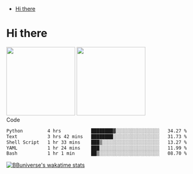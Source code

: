 <!--ts-->
* [Hi there](#hi-there)

<!-- Created by https://github.com/ekalinin/github-markdown-toc -->
<!-- Added by: runner, at: Wed Sep 27 04:19:34 UTC 2023 -->

<!--te-->


# Hi there

<!--
**BBuniverse/BBuniverse** is a ✨ _special_ ✨ repository because its `README.md` (this file) appears on your GitHub profile.

Here are some ideas to get you started:

- 🔭 I’m currently working on ...
- 🌱 I’m currently learning ...
- 👯 I’m looking to collaborate on ...
- 🤔 I’m looking for help with ...
- 💬 Ask me about ...
- 📫 How to reach me: ...
- 😄 Pronouns: ...
- ⚡ Fun fact: ...
-->


<div display="flex">
  <img src="https://github-readme-stats.vercel.app/api?username=BBuniverse&show_icons=true&count_private=true&theme=radical&hide_border=true" height="180"/>
  <img src="https://github-readme-stats.vercel.app/api/top-langs/?username=BBuniverse&layout=compact&theme=radical&hide_border=true" height="180"/>
</div
     

## Code
<!--START_SECTION:waka-->

```txt
Python         4 hrs           ████████▓░░░░░░░░░░░░░░░░   34.27 %
Text           3 hrs 42 mins   ████████░░░░░░░░░░░░░░░░░   31.73 %
Shell Script   1 hr 33 mins    ███▒░░░░░░░░░░░░░░░░░░░░░   13.27 %
YAML           1 hr 24 mins    ███░░░░░░░░░░░░░░░░░░░░░░   11.99 %
Bash           1 hr 1 min      ██▒░░░░░░░░░░░░░░░░░░░░░░   08.70 %
```

<!--END_SECTION:waka-->
     
[![BBuniverse's wakatime stats](https://github-readme-stats.vercel.app/api/wakatime?username=BBuniverse)](https://github.com/anuraghazra/github-readme-stats)
